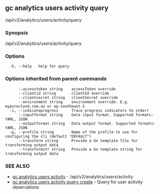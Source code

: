 ## gc analytics users activity query

/api/v2/analytics/users/activity/query

### Synopsis

/api/v2/analytics/users/activity/query

### Options

```
  -h, --help   help for query
```

### Options inherited from parent commands

```
      --accesstoken string    accessToken override
      --clientid string       clientId override
      --clientsecret string   clientSecret override
      --environment string    environment override. E.g. mypurecloud.com.au or ap-southeast-2
  -i, --indicateprogress      Trace progress indicators to stderr
      --inputformat string    Data input format. Supported formats: YAML, JSON
      --outputformat string   Data output format. Supported formats: YAML, JSON
  -p, --profile string        Name of the profile to use for configuring the cli (default "DEFAULT")
      --transform string      Provide a Go template file for transforming output data
      --transformstr string   Provide a Go template string for transforming output data
```

### SEE ALSO

* [gc analytics users activity](gc_analytics_users_activity.html)	 - /api/v2/analytics/users/activity
* [gc analytics users activity query create](gc_analytics_users_activity_query_create.html)	 - Query for user activity observations


